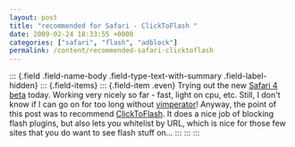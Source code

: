 ```yaml
---
layout: post
title: "recommended for Safari - ClickToFlash "
date: 2009-02-24 18:33:55 +0000
categories: ["safari", "flash", "adblock"]
permalink: /content/recommended-safari-clicktoflash
---
```

::: {.field .field-name-body .field-type-text-with-summary .field-label-hidden}
::: {.field-items}
::: {.field-item .even}
Trying out the new [Safari 4
beta](http://www.apple.com/safari/download/) today. Working very nicely
so far - fast, light on cpu, etc. Still, I don\'t know if I can go on
for too long without
[vimperator](http://vimperator.org/trac/wiki/Vimperator)! Anyway, the
point of this post was to recommend
[ClickToFlash](http://github.com/rentzsch/clicktoflash/tree/master). It
does a nice job of blocking flash plugins, but also lets you whitelist
by URL, which is nice for those few sites that you do want to see flash
stuff on\...
:::
:::
:::


